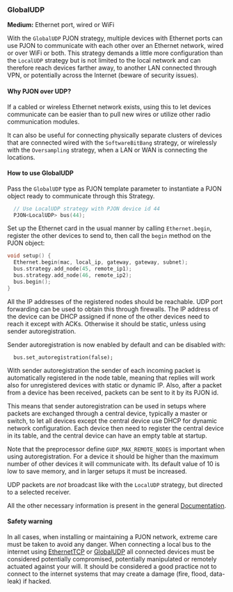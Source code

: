 ### GlobalUDP

**Medium:** Ethernet port, wired or WiFi

With the `GlobalUDP` PJON strategy, multiple devices with Ethernet ports can use PJON to communicate with each other over an
Ethernet network, wired or over WiFi or both. This strategy demands a little more configuration than the `LocalUDP` strategy
but is not limited to the local network and can therefore reach devices farther away, to another LAN connected through
VPN, or potentially across the Internet (beware of security issues).

#### Why PJON over UDP?
If a cabled or wireless Ethernet network exists, using this to let devices communicate can be easier than to pull new wires or utilize other radio communication modules.

It can also be useful for connecting physically separate clusters of devices that are connected wired with the `SoftwareBitBang` strategy, or wirelessly with the `Oversampling` strategy, when a LAN or WAN is connecting the locations.

#### How to use GlobalUDP
Pass the `GlobalUDP` type as PJON template parameter to instantiate a PJON object ready to communicate through this Strategy.
```cpp  
  // Use LocalUDP strategy with PJON device id 44
  PJON<LocalUDP> bus(44);
```
Set up the Ethernet card in the usual manner by calling `Ethernet.begin`, register the other devices to send to,
then call the `begin` method on the PJON object:
```cpp  
void setup() {
  Ethernet.begin(mac, local_ip, gateway, gateway, subnet);
  bus.strategy.add_node(45, remote_ip1);
  bus.strategy.add_node(46, remote_ip2);
  bus.begin();
}
```
All the IP addresses of the registered nodes should be reachable. UDP port forwarding can be used to obtain this
through firewalls. The IP address of the device can be DHCP assigned if none of the other devices need to reach it
except with ACKs. Otherwise it should be static, unless using sender autoregistration.

Sender autoregistration is now enabled by default and can be disabled with:

```
  bus.set_autoregistration(false);
```

With sender autoregistration the sender of each incoming packet is automatically registered in the node table, meaning that replies will work also for unregistered devices with static or dynamic IP. Also, after a packet from a device has been received, packets can be sent to it by its PJON id.

This means that sender autoregistration can be used in setups where packets are exchanged through a central device, typically a master or switch, to let all devices except the central device use DHCP for dynamic network configuration. Each device then need to register the central device in its table, and the central device can have an empty table at startup.

Note that the preprocessor define `GUDP_MAX_REMOTE_NODES` is important when using autoregistration. For a device it should be higher than the maximum number of other devices it will communicate with. Its default value of 10 is low to save memory, and in larger setups it must be increased.

UDP packets are _not_ broadcast like with the `LocalUDP` strategy, but directed to a selected receiver.

All the other necessary information is present in the general [Documentation](/documentation).

#### Safety warning
In all cases, when installing or maintaining a PJON network, extreme care must be taken to avoid any danger. When connecting a local bus to the internet using [EthernetTCP](/src/strategies/EthernetTCP) or [GlobalUDP](/src/strategies/GlobalUDP) all connected devices must be considered potentially compromised, potentially manipulated or remotely actuated against your will. It should be considered a good practice not to connect to the internet systems that may create a damage (fire, flood, data-leak) if hacked.
